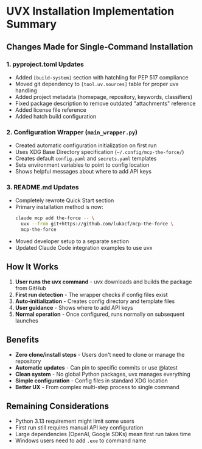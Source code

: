 # UVX Installation Implementation Summary

## Changes Made for Single-Command Installation

### 1. **pyproject.toml Updates**
- Added `[build-system]` section with hatchling for PEP 517 compliance
- Moved git dependency to `[tool.uv.sources]` table for proper uvx handling
- Added project metadata (homepage, repository, keywords, classifiers)
- Fixed package description to remove outdated "attachments" reference
- Added license file reference
- Added hatch build configuration

### 2. **Configuration Wrapper** (`main_wrapper.py`)
- Created automatic configuration initialization on first run
- Uses XDG Base Directory specification (`~/.config/mcp-the-force/`)
- Creates default `config.yaml` and `secrets.yaml` templates
- Sets environment variables to point to config location
- Shows helpful messages about where to add API keys

### 3. **README.md Updates**
- Completely rewrote Quick Start section
- Primary installation method is now:
  ```bash
  claude mcp add the-force -- \
    uvx --from git+https://github.com/lukacf/mcp-the-force \
    mcp-the-force
  ```
- Moved developer setup to a separate section
- Updated Claude Code integration examples to use uvx

## How It Works

1. **User runs the uvx command** - uvx downloads and builds the package from GitHub
2. **First run detection** - The wrapper checks if config files exist
3. **Auto-initialization** - Creates config directory and template files
4. **User guidance** - Shows where to add API keys
5. **Normal operation** - Once configured, runs normally on subsequent launches

## Benefits

- **Zero clone/install steps** - Users don't need to clone or manage the repository
- **Automatic updates** - Can pin to specific commits or use @latest
- **Clean system** - No global Python packages, uvx manages everything
- **Simple configuration** - Config files in standard XDG location
- **Better UX** - From complex multi-step process to single command

## Remaining Considerations

- Python 3.13 requirement might limit some users
- First run still requires manual API key configuration
- Large dependencies (OpenAI, Google SDKs) mean first run takes time
- Windows users need to add `.exe` to command name
